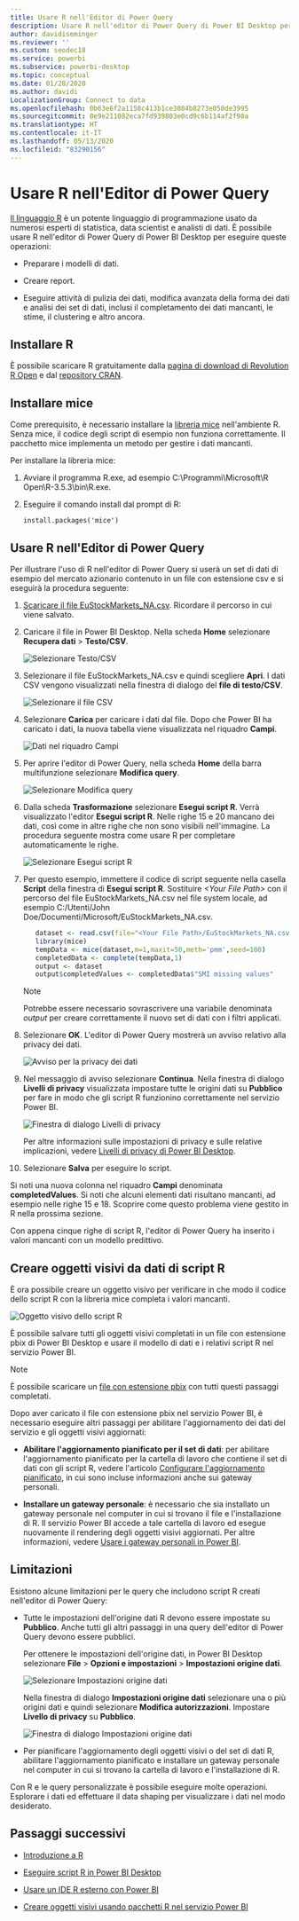```yaml
---
title: Usare R nell'Editor di Power Query
description: Usare R nell'editor di Power Query di Power BI Desktop per l'analisi avanzata.
author: davidiseminger
ms.reviewer: ''
ms.custom: seodec18
ms.service: powerbi
ms.subservice: powerbi-desktop
ms.topic: conceptual
ms.date: 01/28/2020
ms.author: davidi
LocalizationGroup: Connect to data
ms.openlocfilehash: 0b63e6f2a1158c413b1ce3084b8273e050de3995
ms.sourcegitcommit: 0e9e211082eca7fd939803e0cd9c6b114af2f90a
ms.translationtype: HT
ms.contentlocale: it-IT
ms.lasthandoff: 05/13/2020
ms.locfileid: "83290156"
---
```

# <a name="use-r-in-power-query-editor"></a>Usare R nell'Editor di Power Query

[Il linguaggio R](https://mran.microsoft.com/documents/what-is-r) è un potente linguaggio di programmazione usato da numerosi esperti di statistica, data scientist e analisti di dati. È possibile usare R nell'editor di Power Query di Power BI Desktop per eseguire queste operazioni:

* Preparare i modelli di dati.

* Creare report.

* Eseguire attività di pulizia dei dati, modifica avanzata della forma dei dati e analisi dei set di dati, inclusi il completamento dei dati mancanti, le stime, il clustering e altro ancora.  

## <a name="install-r"></a>Installare R

È possibile scaricare R gratuitamente dalla [pagina di download di Revolution R Open](https://mran.revolutionanalytics.com/download/) e dal [repository CRAN](https://cran.r-project.org/bin/windows/base/).

## <a name="install-mice"></a>Installare mice

Come prerequisito, è necessario installare la [libreria mice](https://www.rdocumentation.org/packages/mice/versions/3.5.0/topics/mice) nell'ambiente R. Senza mice, il codice degli script di esempio non funziona correttamente. Il pacchetto mice implementa un metodo per gestire i dati mancanti.

Per installare la libreria mice:

1. Avviare il programma R.exe, ad esempio C:\Programmi\Microsoft\R Open\R-3.5.3\bin\R.exe.  

2. Eseguire il comando install dal prompt di R:

   ``` 
   install.packages('mice') 
   ```

## <a name="use-r-in-power-query-editor"></a>Usare R nell'Editor di Power Query

Per illustrare l'uso di R nell'editor di Power Query si userà un set di dati di esempio del mercato azionario contenuto in un file con estensione csv e si eseguirà la procedura seguente:

1. [Scaricare il file EuStockMarkets_NA.csv](https://download.microsoft.com/download/F/8/A/F8AA9DC9-8545-4AAE-9305-27AD1D01DC03/EuStockMarkets_NA.csv). Ricordare il percorso in cui viene salvato.

1. Caricare il file in Power BI Desktop. Nella scheda **Home** selezionare **Recupera dati** > **Testo/CSV**.

   ![Selezionare Testo/CSV](media/desktop-r-in-query-editor/r-in-query-editor_1.png)

1. Selezionare il file EuStockMarkets_NA.csv e quindi scegliere **Apri**. I dati CSV vengono visualizzati nella finestra di dialogo del **file di testo/CSV**.

   ![Selezionare il file CSV](media/desktop-r-in-query-editor/r-in-query-editor_2.png)

1. Selezionare **Carica** per caricare i dati dal file. Dopo che Power BI ha caricato i dati, la nuova tabella viene visualizzata nel riquadro **Campi**.

   ![Dati nel riquadro Campi](media/desktop-r-in-query-editor/r-in-query-editor_3.png)

1. Per aprire l'editor di Power Query, nella scheda **Home** della barra multifunzione selezionare **Modifica query**.

   ![Selezionare Modifica query](media/desktop-r-in-query-editor/r-in-query-editor_4.png)

1. Dalla scheda **Trasformazione** selezionare **Esegui script R**. Verrà visualizzato l'editor **Esegui script R**. Nelle righe 15 e 20 mancano dei dati, così come in altre righe che non sono visibili nell'immagine. La procedura seguente mostra come usare R per completare automaticamente le righe.

   ![Selezionare Esegui script R](media/desktop-r-in-query-editor/r-in-query-editor_5d.png)

1. Per questo esempio, immettere il codice di script seguente nella casella **Script** della finestra di **Esegui script R**. Sostituire *&lt;Your File Path&gt;* con il percorso del file EuStockMarkets_NA.csv nel file system locale, ad esempio C:/Utenti/John Doe/Documenti/Microsoft/EuStockMarkets_NA.csv.

    ```r
       dataset <- read.csv(file="<Your File Path>/EuStockMarkets_NA.csv", header=TRUE, sep=",")
       library(mice)
       tempData <- mice(dataset,m=1,maxit=50,meth='pmm',seed=100)
       completedData <- complete(tempData,1)
       output <- dataset
       output$completedValues <- completedData$"SMI missing values"
    ```

    > [!NOTE]
    > Potrebbe essere necessario sovrascrivere una variabile denominata *output* per creare correttamente il nuovo set di dati con i filtri applicati.

7. Selezionare **OK**. L'editor di Power Query mostrerà un avviso relativo alla privacy dei dati.

   ![Avviso per la privacy dei dati](media/desktop-r-in-query-editor/r-in-query-editor_6.png)
8. Nel messaggio di avviso selezionare **Continua**. Nella finestra di dialogo **Livelli di privacy** visualizzata impostare tutte le origini dati su **Pubblico** per fare in modo che gli script R funzionino correttamente nel servizio Power BI. 

   ![Finestra di dialogo Livelli di privacy](media/desktop-r-in-query-editor/r-in-query-editor_7.png)

   Per altre informazioni sulle impostazioni di privacy e sulle relative implicazioni, vedere [Livelli di privacy di Power BI Desktop](../admin/desktop-privacy-levels.md).

 9. Selezionare **Salva** per eseguire lo script. 

   Si noti una nuova colonna nel riquadro **Campi** denominata **completedValues**. Si noti che alcuni elementi dati risultano mancanti, ad esempio nelle righe 15 e 18. Scoprire come questo problema viene gestito in R nella prossima sezione.

   Con appena cinque righe di script R, l'editor di Power Query ha inserito i valori mancanti con un modello predittivo.

## <a name="create-visuals-from-r-script-data"></a>Creare oggetti visivi da dati di script R

È ora possibile creare un oggetto visivo per verificare in che modo il codice dello script R con la libreria mice completa i valori mancanti.

![Oggetto visivo dello script R](media/desktop-r-in-query-editor/r-in-query-editor_8a.png)

È possibile salvare tutti gli oggetti visivi completati in un file con estensione pbix di Power BI Desktop e usare il modello di dati e i relativi script R nel servizio Power BI.

> [!NOTE]
> È possibile scaricare un [file con estensione pbix](https://download.microsoft.com/download/F/8/A/F8AA9DC9-8545-4AAE-9305-27AD1D01DC03/Complete%20Values%20with%20R%20in%20PQ.pbix) con tutti questi passaggi completati.

Dopo aver caricato il file con estensione pbix nel servizio Power BI, è necessario eseguire altri passaggi per abilitare l'aggiornamento dei dati del servizio e gli oggetti visivi aggiornati:  

* **Abilitare l'aggiornamento pianificato per il set di dati**: per abilitare l'aggiornamento pianificato per la cartella di lavoro che contiene il set di dati con gli script R, vedere l'articolo [Configurare l'aggiornamento pianificato](refresh-scheduled-refresh.md), in cui sono incluse informazioni anche sui gateway personali.

* **Installare un gateway personale**: è necessario che sia installato un gateway personale nel computer in cui si trovano il file e l'installazione di R. Il servizio Power BI accede a tale cartella di lavoro ed esegue nuovamente il rendering degli oggetti visivi aggiornati. Per altre informazioni, vedere [Usare i gateway personali in Power BI](service-gateway-personal-mode.md).

## <a name="limitations"></a>Limitazioni

Esistono alcune limitazioni per le query che includono script R creati nell'editor di Power Query:

* Tutte le impostazioni dell'origine dati R devono essere impostate su **Pubblico**. Anche tutti gli altri passaggi in una query dell'editor di Power Query devono essere pubblici. 

   Per ottenere le impostazioni dell'origine dati, in Power BI Desktop selezionare **File** > **Opzioni e impostazioni** > **Impostazioni origine dati**.

   ![Selezionare Impostazioni origine dati](media/desktop-r-in-query-editor/r-in-query-editor_9.png)

   Nella finestra di dialogo **Impostazioni origine dati** selezionare una o più origini dati e quindi selezionare **Modifica autorizzazioni**. Impostare **Livello di privacy** su **Pubblico**.

   ![Finestra di dialogo Impostazioni origine dati](media/desktop-r-in-query-editor/r-in-query-editor_10.png)  
  
* Per pianificare l'aggiornamento degli oggetti visivi o del set di dati R, abilitare l'aggiornamento pianificato e installare un gateway personale nel computer in cui si trovano la cartella di lavoro e l'installazione di R. 

Con R e le query personalizzate è possibile eseguire molte operazioni. Esplorare i dati ed effettuare il data shaping per visualizzare i dati nel modo desiderato.

## <a name="next-steps"></a>Passaggi successivi

* [Introduzione a R](https://mran.microsoft.com/documents/what-is-r) 

* [Eseguire script R in Power BI Desktop](desktop-r-scripts.md) 

* [Usare un IDE R esterno con Power BI](desktop-r-ide.md) 

* [Creare oggetti visivi usando pacchetti R nel servizio Power BI](service-r-packages-support.md)
